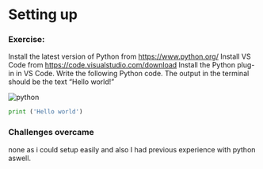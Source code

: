 # Setting up
 


### Exercise:
Install the latest version of Python from https://www.python.org/
Install VS Code from https://code.visualstudio.com/download
Install the Python plug-in in VS Code.
Write the following Python code. The output in the terminal should be the text “Hello world!”

![python](../../cloud8-yismailmo/00_includes/Pythonsettingup.png)

```Python
print ('Hello world')

```

### Challenges overcame

none as i could setup easily and also I had previous experience with python aswell.